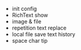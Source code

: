 - init config
- RichText show
- image & file
- repetition text replace
- local file save text history
- space char tip